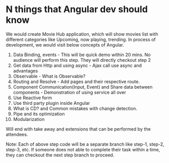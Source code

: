# N things that Angular dev should know

We would create Movie Hub application, which will show movies list with different categories like Upcoming, now playing, trending. In process of development, we would visit below concepts of Angular.

1.  Data Binding, events - This will be quick demo within 20 mins. No audience will perform this step. They will directly checkout step 2
2.  Get data from Http and using async - Ajax call use async and advantages
3.  Observable - What is Observable?
4.  Routing and Resolve - Add pages and their respective route.
5.  Component Communication(Input, Event) and Share data between components - Demonstration of using service all over
6.  Use Reactive form
7.  Use third party plugin inside Angular
8.  What is CD? and Common mistakes with change detection.
9.  Pipe and its optimization
10. Modularization 

Will end with take away and extensions that can be performed by the attendees.

Note: Each of above step code will be a separate branch like step-1, step-2, step-3, etc. If someone does not able to complete their task within a time, they can checkout the next step branch to proceed.  